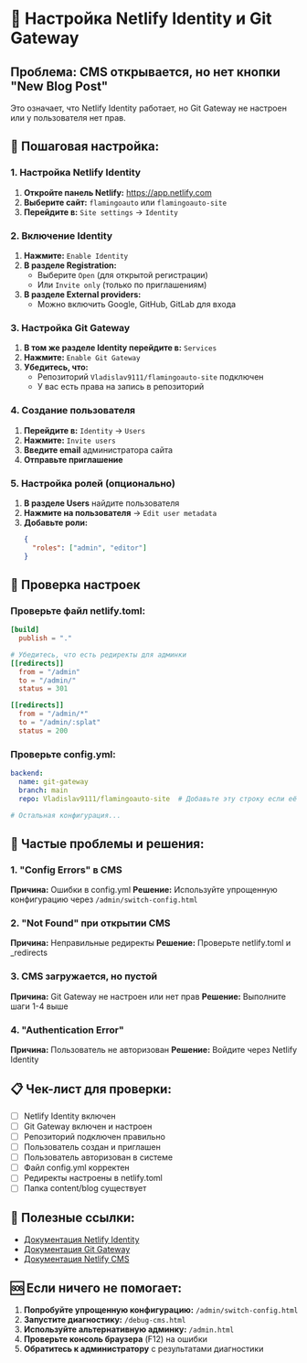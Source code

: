 # 🔑 Настройка Netlify Identity и Git Gateway

## Проблема: CMS открывается, но нет кнопки "New Blog Post"

Это означает, что Netlify Identity работает, но Git Gateway не настроен или у пользователя нет прав.

## 🚀 Пошаговая настройка:

### 1. Настройка Netlify Identity

1. **Откройте панель Netlify:** https://app.netlify.com
2. **Выберите сайт:** `flamingoauto` или `flamingoauto-site`
3. **Перейдите в:** `Site settings` → `Identity`

### 2. Включение Identity

1. **Нажмите:** `Enable Identity`
2. **В разделе Registration:**
   - Выберите `Open` (для открытой регистрации)
   - Или `Invite only` (только по приглашениям)
3. **В разделе External providers:**
   - Можно включить Google, GitHub, GitLab для входа

### 3. Настройка Git Gateway

1. **В том же разделе Identity перейдите в:** `Services`
2. **Нажмите:** `Enable Git Gateway`
3. **Убедитесь, что:**
   - Репозиторий `Vladislav9111/flamingoauto-site` подключен
   - У вас есть права на запись в репозиторий

### 4. Создание пользователя

1. **Перейдите в:** `Identity` → `Users`
2. **Нажмите:** `Invite users`
3. **Введите email** администратора сайта
4. **Отправьте приглашение**

### 5. Настройка ролей (опционально)

1. **В разделе Users** найдите пользователя
2. **Нажмите на пользователя** → `Edit user metadata`
3. **Добавьте роли:**
   ```json
   {
     "roles": ["admin", "editor"]
   }
   ```

## 🔧 Проверка настроек

### Проверьте файл netlify.toml:

```toml
[build]
  publish = "."

# Убедитесь, что есть редиректы для админки
[[redirects]]
  from = "/admin"
  to = "/admin/"
  status = 301

[[redirects]]
  from = "/admin/*"
  to = "/admin/:splat"
  status = 200
```

### Проверьте config.yml:

```yaml
backend:
  name: git-gateway
  branch: main
  repo: Vladislav9111/flamingoauto-site  # Добавьте эту строку если её нет

# Остальная конфигурация...
```

## 🚨 Частые проблемы и решения:

### 1. "Config Errors" в CMS
**Причина:** Ошибки в config.yml
**Решение:** Используйте упрощенную конфигурацию через `/admin/switch-config.html`

### 2. "Not Found" при открытии CMS
**Причина:** Неправильные редиректы
**Решение:** Проверьте netlify.toml и _redirects

### 3. CMS загружается, но пустой
**Причина:** Git Gateway не настроен или нет прав
**Решение:** Выполните шаги 1-4 выше

### 4. "Authentication Error"
**Причина:** Пользователь не авторизован
**Решение:** Войдите через Netlify Identity

## 📋 Чек-лист для проверки:

- [ ] Netlify Identity включен
- [ ] Git Gateway включен и настроен
- [ ] Репозиторий подключен правильно
- [ ] Пользователь создан и приглашен
- [ ] Пользователь авторизован в системе
- [ ] Файл config.yml корректен
- [ ] Редиректы настроены в netlify.toml
- [ ] Папка content/blog существует

## 🔗 Полезные ссылки:

- [Документация Netlify Identity](https://docs.netlify.com/visitor-access/identity/)
- [Документация Git Gateway](https://docs.netlify.com/visitor-access/git-gateway/)
- [Документация Netlify CMS](https://decapcms.org/docs/)

## 🆘 Если ничего не помогает:

1. **Попробуйте упрощенную конфигурацию:** `/admin/switch-config.html`
2. **Запустите диагностику:** `/debug-cms.html`
3. **Используйте альтернативную админку:** `/admin.html`
4. **Проверьте консоль браузера** (F12) на ошибки
5. **Обратитесь к администратору** с результатами диагностики